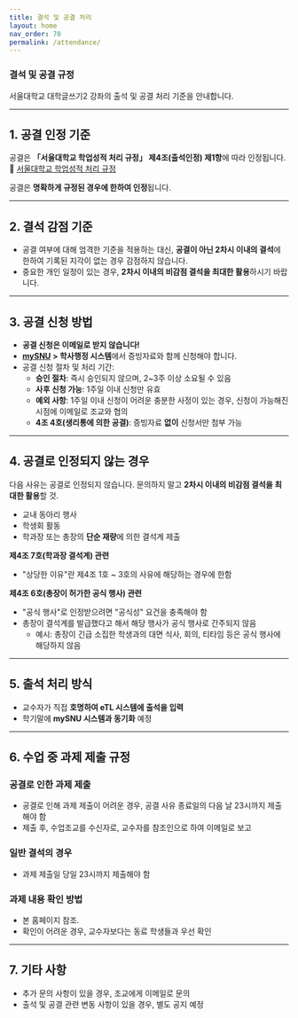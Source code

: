 ```yaml
---
title: 결석 및 공결 처리
layout: home
nav_order: 70
permalink: /attendance/
---
```


### **결석 및 공결 규정**  

서울대학교 대학글쓰기2 강좌의 출석 및 공결 처리 기준을 안내합니다.  

---

## **1. 공결 인정 기준**  
공결은 **「서울대학교 학업성적 처리 규정」 제4조(출석인정) 제1항**에 따라 인정됩니다.  
🔗 [서울대학교 학업성적 처리 규정](https://www.law.go.kr/학칙공단/서울대학교학업성적처리규정/(2265,20201109)/제4조)  

공결은 **명확하게 규정된 경우에 한하여 인정**됩니다.  

---

## **2. 결석 감점 기준**  
- 공결 여부에 대해 엄격한 기준을 적용하는 대신, **공결이 아닌 2차시 이내의 결석**에 한하여 기록된 지각이 없는 경우 감점하지 않습니다.  
- 중요한 개인 일정이 있는 경우, **2차시 이내의 비감점 결석을 최대한 활용**하시기 바랍니다.  

---

## **3. 공결 신청 방법**  
- **공결 신청은 이메일로 받지 않습니다!** 
- **[mySNU](https://my.snu.ac.kr/) > 학사행정 시스템**에서 증빙자료와 함께 신청해야 합니다.  
- 공결 신청 절차 및 처리 기간:  
  - **승인 절차**: 즉시 승인되지 않으며, 2~3주 이상 소요될 수 있음  
  - **사후 신청 가능**: 1주일 이내 신청만 유효  
  - **예외 사항**: 1주일 이내 신청이 어려운 충분한 사정이 있는 경우, 신청이 가능해진 시점에 이메일로 조교와 협의  
  - **4조 4호(생리통에 의한 공결)**: 증빙자료 **없이** 신청서만 첨부 가능  

---

## **4. 공결로 인정되지 않는 경우**  
다음 사유는 공결로 인정되지 않습니다. 문의하지 말고 **2차시 이내의 비감점 결석을 최대한 활용**할 것.  
- 교내 동아리 행사  
- 학생회 활동  
- 학과장 또는 총장의 **단순 재량**에 의한 결석계 제출  

**제4조 7호(학과장 결석계) 관련**  
- "상당한 이유"란 제4조 1호 ~ 3호의 사유에 해당하는 경우에 한함  

**제4조 6호(총장이 허가한 공식 행사) 관련**  
- "공식 행사"로 인정받으려면 "공식성" 요건을 충족해야 함  
- 총장이 결석계를 발급했다고 해서 해당 행사가 공식 행사로 간주되지 않음  
  - 예시: 총장이 긴급 소집한 학생과의 대면 식사, 회의, 티타임 등은 공식 행사에 해당하지 않음  

---

## **5. 출석 처리 방식**  
- 교수자가 직접 **호명하여 eTL 시스템에 출석을 입력**  
- 학기말에 **mySNU 시스템과 동기화** 예정  

---

## **6. 수업 중 과제 제출 규정**  
### **공결로 인한 과제 제출**  
- 공결로 인해 과제 제출이 어려운 경우, 공결 사유 종료일의 다음 날 23시까지 제출해야 함  
- 제출 후, 수업조교를 수신자로, 교수자를 참조인으로 하여 이메일로 보고  

### **일반 결석의 경우**  
- 과제 제출일 당일 23시까지 제출해야 함  

### **과제 내용 확인 방법**  
- 본 홈페이지 참조.
- 확인이 어려운 경우, 교수자보다는 동료 학생들과 우선 확인  

---

## **7. 기타 사항**  
- 추가 문의 사항이 있을 경우, 조교에게 이메일로 문의  
- 출석 및 공결 관련 변동 사항이 있을 경우, 별도 공지 예정  